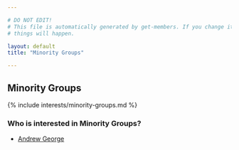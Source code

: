 ```yaml
---

# DO NOT EDIT!
# This file is automatically generated by get-members. If you change it, bad
# things will happen.

layout: default
title: "Minority Groups"

---
```


## Minority Groups

{% include interests/minority-groups.md %}

### Who is interested in Minority Groups?


* [Andrew George](/members/andrew-george.html)
